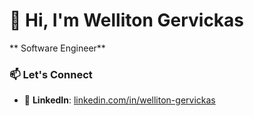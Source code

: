 # 👋 Hi, I'm Welliton Gervickas  
** Software Engineer**


### 📫 Let's Connect  
- 💼 **LinkedIn**: [linkedin.com/in/welliton-gervickas](https://linkedin.com/in/welliton-gervickas)  


